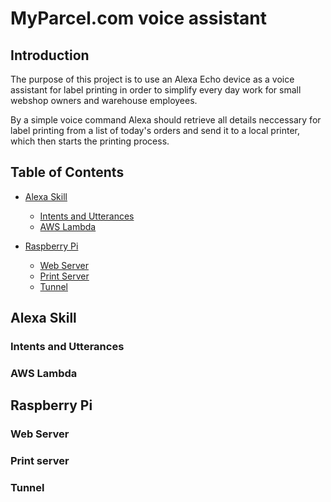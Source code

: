 # MyParcel.com voice assistant 

## Introduction

  The purpose of this project is to use an Alexa Echo device as a voice assistant for label printing in order to simplify every day work for small webshop owners and warehouse employees. 

  By a simple voice command Alexa should retrieve all details neccessary for label printing from a list of today's orders and send it to a local printer, which then starts the printing process. 

## Table of Contents

 - [ Alexa Skill](#alexa-skill)
    - [ Intents and Utterances](#intents-and-utterances)
    - [ AWS Lambda](#aws-lambda)

- [Raspberry Pi](#raspberry-pi)
  - [Web Server](#web-server)
  - [Print Server](#print-server)
  - [Tunnel](#tunnel)

## Alexa Skill

### Intents and Utterances

### AWS Lambda

## Raspberry Pi

### Web Server

### Print server

### Tunnel
